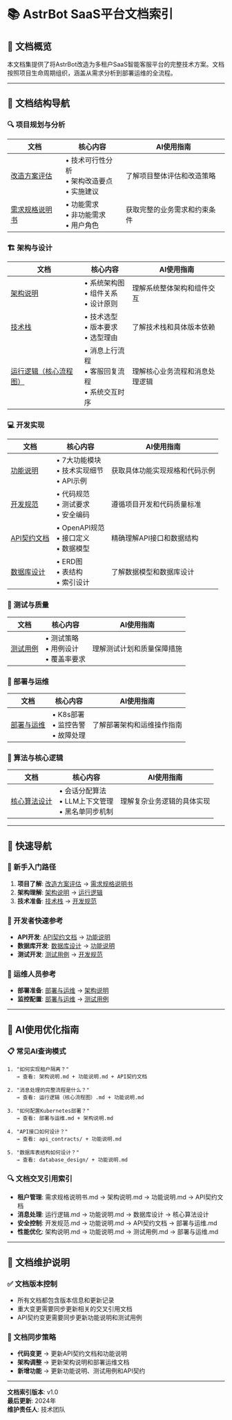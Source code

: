 # 📚 AstrBot SaaS平台文档索引

## 🎯 文档概览

本文档集提供了将AstrBot改造为多租户SaaS智能客服平台的完整技术方案。文档按照项目生命周期组织，涵盖从需求分析到部署运维的全流程。

---

## 📂 文档结构导航

### 🔍 项目规划与分析
| 文档 | 核心内容 | AI使用指南 |
|------|----------|------------|
| [改造方案评估](./改造方案评估.md) | • 技术可行性分析<br>• 架构改造要点<br>• 实施建议 | 了解项目整体评估和改造策略 |
| [需求规格说明书](./需求规格说明书.md) | • 功能需求<br>• 非功能需求<br>• 用户角色 | 获取完整的业务需求和约束条件 |

### 🏗️ 架构与设计  
| 文档 | 核心内容 | AI使用指南 |
|------|----------|------------|
| [架构说明](./架构说明.md) | • 系统架构图<br>• 组件关系<br>• 设计原则 | 理解系统整体架构和组件交互 |
| [技术栈](./技术栈.md) | • 技术选型<br>• 版本要求<br>• 选型理由 | 了解技术栈和具体版本依赖 |
| [运行逻辑（核心流程图）](./运行逻辑（核心流程图）.md) | • 消息上行流程<br>• 客服回复流程<br>• 系统交互时序 | 理解核心业务流程和消息处理逻辑 |

### 💻 开发实现
| 文档 | 核心内容 | AI使用指南 |
|------|----------|------------|
| [功能说明](./功能说明.md) | • 7大功能模块<br>• 技术实现细节<br>• API示例 | 获取具体功能实现规格和代码示例 |
| [开发规范](./开发规范.md) | • 代码规范<br>• 测试要求<br>• 安全编码 | 遵循项目开发和代码质量标准 |
| [API契约文档](./api_contracts/) | • OpenAPI规范<br>• 接口定义<br>• 数据模型 | 精确理解API接口和数据结构 |
| [数据库设计](./database_design/) | • ERD图<br>• 表结构<br>• 索引设计 | 了解数据模型和数据库设计 |

### 🧪 测试与质量
| 文档 | 核心内容 | AI使用指南 |
|------|----------|------------|
| [测试用例](./测试用例.md) | • 测试策略<br>• 用例设计<br>• 覆盖率要求 | 理解测试计划和质量保障措施 |

### 🚀 部署与运维
| 文档 | 核心内容 | AI使用指南 |
|------|----------|------------|
| [部署与运维](./部署与运维.md) | • K8s部署<br>• 监控告警<br>• 故障处理 | 了解部署架构和运维操作指南 |

### 🔧 算法与核心逻辑
| 文档 | 核心内容 | AI使用指南 |
|------|----------|------------|
| [核心算法设计](./algorithms/) | • 会话分配算法<br>• LLM上下文管理<br>• 黑名单同步机制 | 理解复杂业务逻辑的具体实现 |

---

## 🎯 快速导航

### 🚀 新手入门路径
1. **项目了解**: [改造方案评估](./改造方案评估.md) → [需求规格说明书](./需求规格说明书.md)
2. **架构理解**: [架构说明](./架构说明.md) → [运行逻辑](./运行逻辑（核心流程图）.md)
3. **技术准备**: [技术栈](./技术栈.md) → [开发规范](./开发规范.md)

### 🔧 开发者快速参考
- **API开发**: [API契约文档](./api_contracts/) → [功能说明](./功能说明.md)
- **数据库开发**: [数据库设计](./database_design/) → [功能说明](./功能说明.md)
- **测试开发**: [测试用例](./测试用例.md) → [开发规范](./开发规范.md)

### 🚀 运维人员参考
- **部署准备**: [部署与运维](./部署与运维.md) → [架构说明](./架构说明.md)
- **监控配置**: [部署与运维](./部署与运维.md) → [测试用例](./测试用例.md)

---

## 🤖 AI使用优化指南

### 📋 常见AI查询模式
```
1. "如何实现租户隔离？" 
   → 查看: 架构说明.md + 功能说明.md + API契约文档

2. "消息处理的完整流程是什么？"
   → 查看: 运行逻辑（核心流程图）.md + 功能说明.md

3. "如何配置Kubernetes部署？"
   → 查看: 部署与运维.md + 架构说明.md

4. "API接口如何设计？"
   → 查看: api_contracts/ + 功能说明.md

5. "数据库表结构如何设计？"
   → 查看: database_design/ + 功能说明.md
```

### 🔍 文档交叉引用索引
- **租户管理**: 需求规格说明书.md → 架构说明.md → 功能说明.md → API契约文档
- **消息处理**: 运行逻辑.md → 功能说明.md → 数据库设计 → 核心算法设计
- **安全控制**: 开发规范.md → 功能说明.md → API契约文档 → 部署与运维.md
- **性能优化**: 架构说明.md → 功能说明.md → 测试用例.md → 部署与运维.md

---

## 📝 文档维护说明

### ✅ 文档版本控制
- 所有文档都包含版本信息和更新记录
- 重大变更需要同步更新相关的交叉引用文档
- API契约变更需要同步更新功能说明和测试用例

### 🔄 文档同步策略
- **代码变更** → 更新API契约文档和功能说明
- **架构调整** → 更新架构说明和部署运维文档  
- **新增功能** → 更新功能说明、测试用例和API契约

---

**文档索引版本**: v1.0  
**最后更新**: 2024年  
**维护责任人**: 技术团队 